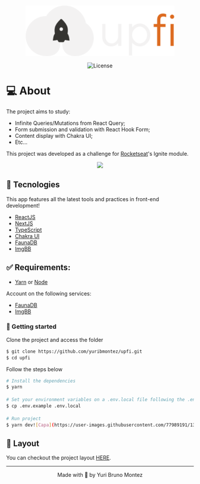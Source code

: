 <p align="center">
  <img alt="upFi" src="public/logo.svg" width="400px">
</p>

<p align="center">
  <img  src="https://img.shields.io/static/v1?label=license&message=MIT&color=DD6B20&labelColor=fff" alt="License">
</p>

# 💻 About

The project aims to study:

- Infinite Queries/Mutations from React Query;
- Form submission and validation with React Hook Form;
- Content display with Chakra UI;
- Etc...

This project was developed as a challenge for [Rocketseat](https://rocketseat.com.br)'s Ignite module.

<div align="center">
  <img src="https://user-images.githubusercontent.com/77989191/135768001-aa2f0b1c-1947-4760-9650-02cd176e5b75.png" width="1000px"/>
</div>

## 🧪 Tecnologies

This app features all the latest tools and practices in front-end development!

- [ReactJS](https://reactjs.org/)
- [NextJS](https://nextjs.org/)
- [TypeScript](https://www.typescriptlang.org/)
- [Chakra UI](https://chakra-ui.com/)
- [FaunaDB](https://fauna.com/)
- [ImgBB](https://imgbb.com/)

## ✅ Requirements:

- [Yarn](https://yarnpkg.com) or [Node](https://nodejs.org/en/)

Account on the following services:

- [FaunaDB](https://fauna.com/)
- [ImgBB](https://imgbb.com/)

### 🚀  Getting started

Clone the project and access the folder

```bash
$ git clone https://github.com/yuribmontez/upfi.git
$ cd upfi
```

Follow the steps below
```bash
# Install the dependencies
$ yarn

# Set your environment variables on a .env.local file following the .env.example instructions
$ cp .env.example .env.local

# Run project
$ yarn dev![Capa](https://user-images.githubusercontent.com/77989191/135767991-107eb77d-3363-44b7-847d-9c79d05b48b1.png)

```

## 🔖 Layout

You can checkout the project layout [HERE](https://www.figma.com/file/QKxbxCVwwlDLMrCtHae239/Desafio-2-M%C3%B3dulo-4-ReactJS/duplicate).

---
<p align="center">
    Made with 💜 by Yuri Bruno Montez
</p>
